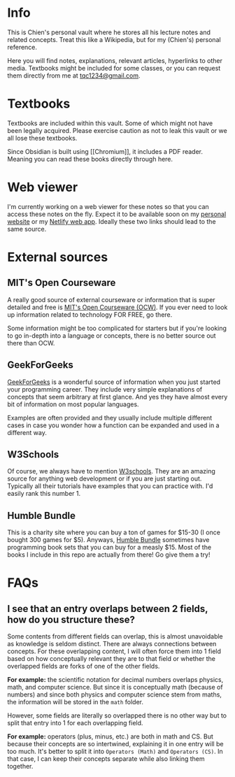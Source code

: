 # Info
This is Chien's personal vault where he stores all his lecture notes and related concepts. Treat this like a Wikipedia, but for my (Chien's) personal reference.

Here you will find notes, explanations, relevant articles, hyperlinks to other media. Textbooks might be included for some classes, or you can request them directly from me at tqc1234@gmail.com. 
# Textbooks
Textbooks are included within this vault. Some of which might not have been legally acquired. Please exercise caution as not to leak this vault or we all lose these textbooks.

Since Obsidian is built using [[Chromium]], it includes a PDF reader. Meaning you can read these books directly through here. 
# Web viewer
I'm currently working on a web viewer for these notes so that you can access these notes on the fly. Expect it to be available soon on my [personal website](https://trueongod.com) or my [Netlify web app](https://trueongod.netlify.app). Ideally these two links should lead to the same source.
# External sources
## MIT's Open Courseware
A really good source of external courseware or information that is super detailed and free is [MIT's Open Courseware (OCW)](https://ocw.mit.edu). If you ever need to look up information related to technology FOR FREE, go there.

Some information might be too complicated for starters but if you're looking to go in-depth into a language or concepts, there is no better source out there than OCW.
## GeekForGeeks
[GeekForGeeks](https://www.geeksforgeeks.org/) is a wonderful source of information when you just started your programming career. They include very simple explanations of concepts that seem arbitrary at first glance. And yes they have almost every bit of information on most popular languages.

Examples are often provided and they usually include multiple different cases in case you wonder how a function can be expanded and used in a different way.
## W3Schools
Of course, we always have to mention [W3schools](https://www.w3schools.com/). They are an amazing source for anything web development or if you are just starting out. Typically all their tutorials have examples that you can practice with. I'd easily rank this number 1.
## Humble Bundle
This is a charity site where you can buy a ton of games for $15-30 (I once bought 300 games for $5). Anyways, [Humble Bundle](https://www.humblebundle.com/books) sometimes have programming book sets that you can buy for a measly $15. Most of the books I include in this repo are actually from there! Go give them a try!
# FAQs
## I see that an entry overlaps between 2 fields, how do you structure these?
Some contents from different fields can overlap, this is almost unavoidable as knowledge is seldom distinct. There are always connections between concepts. For these overlapping content, I will often force them into 1 field based on how conceptually relevant they are to that field or whether the overlapped fields are forks of one of the other fields.

**For example:** the scientific notation for decimal numbers overlaps physics, math, and computer science. But since it is conceptually math (because of numbers) and since both physics and computer science stem from maths, the information will be stored in the `math` folder.

However, some fields are literally so overlapped there is no other way but to split that entry into 1 for each overlapping field.

**For example:** operators (plus, minus, etc.) are both in math and CS. But because their concepts are so intertwined, explaining it in one entry will be too much. It's better to split it into `Operators (Math)` and `Operators (CS)`. In that case, I can keep their concepts separate while also linking them together.
